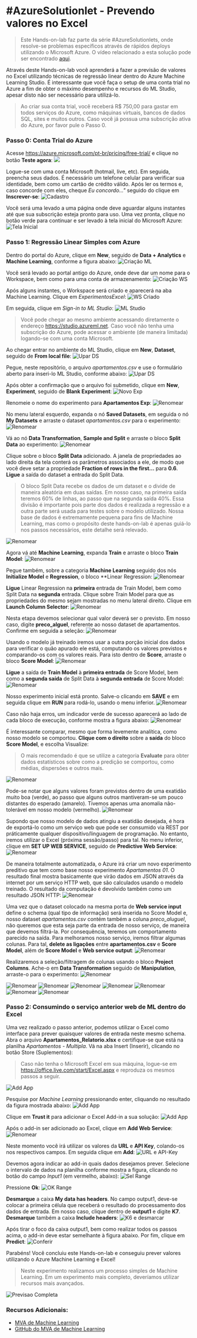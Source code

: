 # #AzureSolutionlet - Prevendo valores no Excel

>Este Hands-on-lab faz parte da série #AzureSolutionlets, onde resolve-se problemas específicos através de rápidos deploys utilizando o Microsoft Azure. O vídeo relacionado a esta solução pode ser encontrado [aqui](#).


Através deste Hands-on-lab você aprenderá a fazer a previsão de valores no Excel utilizando técnicas de regressão linear dentro do Azure Machine Learning Studio. É interessante que você faça o setup de uma conta trial no Azure a fim de obter o máximo desempenho e recursos do ML Studio, apesar disto não ser necessário para utilizá-lo.
>Ao criar sua conta trial, você receberá R$ 750,00 para gastar em todos serviços do Azure, como máquinas virtuais, bancos de dados SQL, sites e muitos outros. Caso você já possua uma subscrição ativa do Azure, por favor pule o Passo 0.

### Passo 0: Conta Trial do Azure
Acesse https://azure.microsoft.com/pt-br/pricing/free-trial/ e clique no botão **Teste agora**:
![](https://github.com/allantargino/AzureSolutionlets/blob/master/01-Prevendo-valores-no-Excel/images/p0-img01.png)

Logue-se com uma conta Microsoft (hotmail, live, etc). Em seguida, preencha seus dados. É necessário um telefone celular para verificar sua identidade, bem como um cartão de crédito válido. Após ler os termos e, caso concorde com eles, cheque *Eu concordo..."* seguido do clique em **Inscrever-se**:
![Cadastro](https://github.com/allantargino/AzureSolutionlets/blob/master/01-Prevendo-valores-no-Excel/images/p0-img02.png)

Você será uma levado a uma página onde deve aguardar alguns instantes até que sua subscrição esteja pronto para uso. Uma vez pronta, clique no botão verde para continuar e ser levado à tela inicial do Microsoft Azure:
![Tela Inicial](https://github.com/allantargino/AzureSolutionlets/blob/master/01-Prevendo-valores-no-Excel/images/p0-img03.png)

### Passo 1: Regressão Linear Simples com Azure
Dentro do portal do Azure, clique em **New**, seguido de **Data + Analytics** e **Machine Learning**, conforme a figura abaixo:
![Criação ML](https://github.com/allantargino/AzureSolutionlets/blob/master/01-Prevendo-valores-no-Excel/images/p1-img01.png)

Você será levado ao portal antigo do Azure, onde deve dar um nome para o Workspace, bem como para uma conta de armazenamento:
![Criação WS](https://github.com/allantargino/AzureSolutionlets/blob/master/01-Prevendo-valores-no-Excel/images/p1-img02.png)

Após alguns instantes, o Workspace será criado e aparecerá na aba Machine Learning. Clique em *ExperimentosExcel*:
![WS Criado](https://github.com/allantargino/AzureSolutionlets/blob/master/01-Prevendo-valores-no-Excel/images/p1-img03.png)

Em seguida, clique em *Sign-in to ML Studio*:
![ML Studio](https://github.com/allantargino/AzureSolutionlets/blob/master/01-Prevendo-valores-no-Excel/images/p1-img04.png)
>Você pode chegar ao mesmo ambiente acessando diretamente o endereço https://studio.azureml.net. Caso você não tenha uma subscrição do Azure, pode acessar o ambiente (de maneira limitada) logando-se com uma conta Microsoft.

Ao chegar entrar no ambiente do ML Studio, clique em **New**, **Dataset**, seguido de **From local file**:
![Upar DS](https://github.com/allantargino/AzureSolutionlets/blob/master/01-Prevendo-valores-no-Excel/images/p1-img05.png)

Pegue, neste repositório, o arquivo *apartamentos.csv* e use o formulário aberto para inseri-lo ML Studio, conforme abaixo:
![Upar DS](https://github.com/allantargino/AzureSolutionlets/blob/master/01-Prevendo-valores-no-Excel/images/p1-img06.png)

Após obter a confirmação que o arquivo foi submetido, clique em **New**, **Experiment**, seguido de **Blank Experiment**:
![Novo Exp](https://github.com/allantargino/AzureSolutionlets/blob/master/01-Prevendo-valores-no-Excel/images/p1-img07.png)

Renomeie o nome do experimento para **Apartamentos Exp**:
![Renomear](https://github.com/allantargino/AzureSolutionlets/blob/master/01-Prevendo-valores-no-Excel/images/p1-img08.png)

No menu lateral esquerdo, expanda o nó **Saved Datasets**, em seguida o nó **My Datasets** e arraste o dataset *apartamentos.csv* para o experimento:
![Renomear](https://github.com/allantargino/AzureSolutionlets/blob/master/01-Prevendo-valores-no-Excel/images/p1-img09.png)

Vá ao nó **Data Transformation**, **Sample and Split** e arraste o bloco **Split Data** ao experimento:
![Renomear](https://github.com/allantargino/AzureSolutionlets/blob/master/01-Prevendo-valores-no-Excel/images/p1-img10.png)

Clique sobre o bloco **Split Data** adicionado. A janela de propriedades ao lado direita da tela conterá os parâmetros associados a ele, de modo que você deve setar a propriedade **Fraction of rows in the first...** para **0.6**. **Ligue** a saída do dataset a entrada do Split Data.
>O bloco Split Data recebe os dados de um dataset e o divide de maneira aleatória em duas saídas. Em nosso caso, na primeira saída teremos 60% de linhas, ao passo que na segunda saída 40%. Essa divisão é importante pois parte dos dados é realizada a regressão e a outra parte será usada para testes sobre o modelo utilizado. Nossa base de dados é extremamente pequena para fins de Machine Learning, mas como o propósito deste hands-on-lab é apenas guiá-lo nos passos necessários, este detalhe será relevado.

![Renomear](https://github.com/allantargino/AzureSolutionlets/blob/master/01-Prevendo-valores-no-Excel/images/p1-img11.png)

Agora vá até **Machine Learning**, expanda **Train** e arraste o bloco **Train Model**:
![Renomear](https://github.com/allantargino/AzureSolutionlets/blob/master/01-Prevendo-valores-no-Excel/images/p1-img12.png)

Pegue também, sobre a categoria **Machine Learning** seguido dos nós **Initialize Model** e **Regression**, o bloco **Linear Regression:
![Renomear](https://github.com/allantargino/AzureSolutionlets/blob/master/01-Prevendo-valores-no-Excel/images/p1-img13.png)

**Ligue** Linear Regression na **primeira** entrada de Train Model, bem como Split Data na **segunda** entrada. Clique sobre Train Model para que as propriedades do mesmo sejam mostradas no menu lateral direito. Clique em **Launch Column Selector**:
![Renomear](https://github.com/allantargino/AzureSolutionlets/blob/master/01-Prevendo-valores-no-Excel/images/p1-img14.png)

Nesta etapa devemos selecionar qual valor deverá ser o previsto. Em nosso caso, digite **preco_alguel**, referente ao nosso dataset de apartamentos. Confirme em seguida a seleção:
![Renomear](https://github.com/allantargino/AzureSolutionlets/blob/master/01-Prevendo-valores-no-Excel/images/p1-img15.png)

Usando o modelo já treinado iremos usar a outra porção inicial dos dados para verificar o quão apurado ele está, computando os valores previstos e comparando-os com os valores reais. Para isto dentro de **Score**, arraste o bloco **Score Model**:
![Renomear](https://github.com/allantargino/AzureSolutionlets/blob/master/01-Prevendo-valores-no-Excel/images/p1-img16.png)

**Ligue** a saída de **Train Model** à **primeira entrada** de Score Model, bem como a **segunda saída** de Split Data à **segunda entrada** de Score Model: 
![Renomear](https://github.com/allantargino/AzureSolutionlets/blob/master/01-Prevendo-valores-no-Excel/images/p1-img17.png)

Nosso experimento inicial está pronto. Salve-o clicando em **SAVE** e em seguida clique em **RUN** para rodá-lo, usando o menu inferior.
![Renomear](https://github.com/allantargino/AzureSolutionlets/blob/master/01-Prevendo-valores-no-Excel/images/p1-img18.png)

Caso não haja erros, um indicador verde de sucesso aparecerá ao lado de cada bloco de execução, conforme mostra a figura abaixo:
![Renomear](https://github.com/allantargino/AzureSolutionlets/blob/master/01-Prevendo-valores-no-Excel/images/p1-img19.png)

É interessante comparar, mesmo que forma levemente analítica, como nosso modelo se comportou. **Clique com o direito** sobre a **saída** do bloco **Score Model**, e escolha Visualize:
>O mais recomendado é que se utilize a categoria **Evaluate** para obter dados estatísticos sobre como a predição se comportou, como médias, dispersões e outros mais.

![Renomear](https://github.com/allantargino/AzureSolutionlets/blob/master/01-Prevendo-valores-no-Excel/images/p1-img20.png)

Pode-se notar que alguns valores foram previstos dentro de uma exatidão muito boa (verde), ao passo que alguns outros mantiveram-se um pouco distantes do esperado (amarelo). Tivemos apenas uma anomalia não-tolerável em nosso modelo (vermelho).
![Renomear](https://github.com/allantargino/AzureSolutionlets/blob/master/01-Prevendo-valores-no-Excel/images/p1-img21.png)

Supondo que nosso modelo de dados atingiu a exatidão desejada, é hora de exportá-lo como um serviço web que pode ser consumido via REST por práticamente qualquer dispositivo/linguagem de programação. No entanto, iremos utilizar o Excel (próxima sessão/passo) para tal. No menu inferior, clique em **SET UP WEB SERVICE**, seguido de **Predictive Web Service**:
![Renomear](https://github.com/allantargino/AzureSolutionlets/blob/master/01-Prevendo-valores-no-Excel/images/p1-img22.png)

De maneira totalmente automatizada, o Azure irá criar um novo experimento preditivo que tem como base nosso experimento *Apartamentos 01*. O resultado final mostra basicamente que virão dados em JSON através da internet por um serviço HTTP web, que são calculados usando o modelo treinado. O resultado da computação é devolvido também como um resultado JSON HTTP:
![Renomear](https://github.com/allantargino/AzureSolutionlets/blob/master/01-Prevendo-valores-no-Excel/images/p1-img23.png)

Uma vez que o dataset colocado na mesma porta de **Web service input** define o schema (qual tipo de informação) será inserida no Score Model e, nosso dataset *apartamentos.csv* contém também a coluna *preco_aluguel*, não queremos que esta seja parte da entrada de nosso serviço, de maneira que devemos filtrá-la. Por consequência, teremos um comportamento parecido na saída.
Para melhoramos nosso serviço, iremos filtrar algumas colunas. Para tal, **delete as ligações** entre **apartamentos.csv** e **Score Model**, além de **Score Model** e **Web service output**:
![Renomear](https://github.com/allantargino/AzureSolutionlets/blob/master/01-Prevendo-valores-no-Excel/images/p1-img24.png)

Realizaremos a seleção/filtragem de colunas usando o bloco **Project Columns**. Ache-o em **Data Transformation** seguido de **Manipulation**, arraste-o para o experimento:
![Renomear](https://github.com/allantargino/AzureSolutionlets/blob/master/01-Prevendo-valores-no-Excel/images/p1-img25.png)


![Renomear](https://github.com/allantargino/AzureSolutionlets/blob/master/01-Prevendo-valores-no-Excel/images/p1-img26.png)
![Renomear](https://github.com/allantargino/AzureSolutionlets/blob/master/01-Prevendo-valores-no-Excel/images/p1-img27.png)
![Renomear](https://github.com/allantargino/AzureSolutionlets/blob/master/01-Prevendo-valores-no-Excel/images/p1-img28.png)
![Renomear](https://github.com/allantargino/AzureSolutionlets/blob/master/01-Prevendo-valores-no-Excel/images/p1-img29.png)
![Renomear](https://github.com/allantargino/AzureSolutionlets/blob/master/01-Prevendo-valores-no-Excel/images/p1-img30.png)
![Renomear](https://github.com/allantargino/AzureSolutionlets/blob/master/01-Prevendo-valores-no-Excel/images/p1-img31.png)
![Renomear](https://github.com/allantargino/AzureSolutionlets/blob/master/01-Prevendo-valores-no-Excel/images/p1-img32.png)

### Passo 2: Consumindo o serviço anterior web de ML dentro do Excel
Uma vez realizado o passo anterior, podemos utilizar o Excel como interface para prever quaisquer valores de entrada neste mesmo schema.
Abra o arquivo **Apartamentos_Relatorio.xlsx** e certifique-se que está na planilha *Apartamentos - Multipla*. Vá na aba Insert (Inserir), clicando no botão Store (Suplementos):
>Caso não tenha o Microsoft Excel em sua máquina, logue-se em https://office.live.com/start/Excel.aspx e reproduza os mesmos passos a seguir.

 ![Add App](https://github.com/allantargino/AzureSolutionlets/blob/master/01-Prevendo-valores-no-Excel/images/p2-img01.png)
 
 Pesquise por *Machine Learning* pressionando enter, cliquando no resultado da figura mostrada abaixo:
![Add App](https://github.com/allantargino/AzureSolutionlets/blob/master/01-Prevendo-valores-no-Excel/images/p2-img02.png)

Clique em **Trust it** para adicionar o Excel Add-in a sua solução:
![Add App](https://github.com/allantargino/AzureSolutionlets/blob/master/01-Prevendo-valores-no-Excel/images/p2-img03.png)

Após o add-in ser adicionado ao Excel, clique em **Add Web Service**:
![Renomear](https://github.com/allantargino/AzureSolutionlets/blob/master/01-Prevendo-valores-no-Excel/images/p2-img04.png)

Neste momento você irá utilizar os valores da **URL** e **API Key**, colando-os nos respectivos campos. Em seguida clique em **Add**:
![URL e API-Key](https://github.com/allantargino/AzureSolutionlets/blob/master/01-Prevendo-valores-no-Excel/images/p2-img05.png)

Devemos agora indicar ao add-in quais dados desejamos prever. Selecione o intervalo de dados na planilha conforme mostra a figura, clicando no botão do campo *Input1* (em vermelho, abaixo):
![Sel Range](https://github.com/allantargino/AzureSolutionlets/blob/master/01-Prevendo-valores-no-Excel/images/p2-img06.png)

Pressione **Ok**:
![OK Range](https://github.com/allantargino/AzureSolutionlets/blob/master/01-Prevendo-valores-no-Excel/images/p2-img07.png)

**Desmarque** a caixa **My data has headers**. No campo output1, deve-se colocar a primeira célula que receberá o resultado do processamento dos dados de entrada. Em nosso caso, clique dentro de **output1** e digite **K7**. **Desmarque** também a caixa **Include headers**:
![K6 e desmarcar](https://github.com/allantargino/AzureSolutionlets/blob/master/01-Prevendo-valores-no-Excel/images/p2-img08.png)

Após tirar o foco da caixa output1, bem como realizar todos os passos acima, o add-in deve estar semelhante à figura abaixo. Por fim, clique em **Predict**:
![Conferir](https://github.com/allantargino/AzureSolutionlets/blob/master/01-Prevendo-valores-no-Excel/images/p2-img09.png)

Parabéns! Você concluiu este Hands-on-lab e conseguiu prever valores utilizando o Azure Machine Learning e Excel!
>Neste experimento realizamos um processo simples de Machine Learning. Em um experimento mais completo, deveríamos utilizar recursos mais avançados.

![Previsao Completa](https://github.com/allantargino/AzureSolutionlets/blob/master/01-Prevendo-valores-no-Excel/images/p2-img10.png)

### Recursos Adicionais:

* [MVA de Machine Learning](https://mva.microsoft.com/en-us/training-courses/data-science-and-machine-learning-essentials-14100?l=UyhoTxWdB_3505050723)
* [GitHub do MVA de Machine Learning](https://github.com/MicrosoftLearning/Data-Science-and-ML-Essentials)
